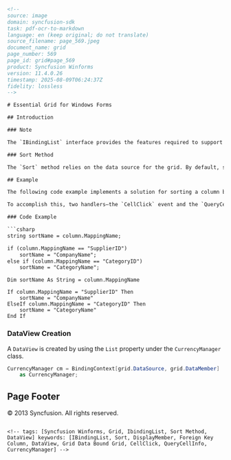 ```html
<!-- 
source: image
domain: syncfusion-sdk
task: pdf-ocr-to-markdown
language: en (keep original; do not translate)
source_filename: page_569.jpeg
document_name: grid
page_number: 569
page_id: grid#page_569
product: Syncfusion Winforms
version: 11.4.0.26
timestamp: 2025-08-09T06:24:37Z
fidelity: lossless
-->

# Essential Grid for Windows Forms

## Introduction

### Note

The `IBindingList` interface provides the features required to support both complex and simple scenarios when binding to a data source.

### Sort Method

The `Sort` method relies on the data source for the grid. By default, sorting is done based on the value members present in the data source and not based on the display member. We can implement the `Sort By DisplayMember` feature in Grid Data Bound Grid. The code for foreign key column can be added to the `View` of the data table so that the sort behavior can be redirected to use the foreign key column linked to the combo box column, when the user sorts the combo box column.

## Example

The following code example implements a solution for sorting a column by its display member instead of its value member. Here the foreign key column is added to the `View` of the data to redirect the sort behavior to use the foreign key column.

To accomplish this, two handlers—the `CellClick` event and the `QueryCellInfo` event have been used. In the `CellClick` event, the display member is set to the existing mapping name in the `sortName` (which will be the value member) so that the sorting is done by display member.

### Code Example

```csharp
string sortName = column.MappingName;

if (column.MappingName == "SupplierID")
    sortName = "CompanyName";
else if (column.MappingName == "CategoryID")
    sortName = "CategoryName";
```

```vbnet
Dim sortName As String = column.MappingName

If column.MappingName = "SupplierID" Then
    sortName = "CompanyName"
ElseIf column.MappingName = "CategoryID" Then
    sortName = "CategoryName"
End If
```

### DataView Creation

A `DataView` is created by using the `List` property under the `CurrencyManager` class.

```csharp
CurrencyManager cm = BindingContext[grid.DataSource, grid.DataMember]
    as CurrencyManager;
```

## Page Footer

© 2013 Syncfusion. All rights reserved.
``` 

<!-- tags: [Syncfusion Winforms, Grid, IbindingList, Sort Method, DataView] keywords: [IBindingList, Sort, DisplayMember, Foreign Key Column, DataView, Grid Data Bound Grid, CellClick, QueryCellInfo, CurrencyManager] -->
```